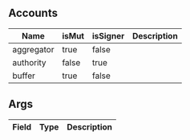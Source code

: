 ## Accounts

| Name       | isMut | isSigner | Description |
| ---------- | ----- | -------- | ----------- |
| aggregator | true  | false    |             |
| authority  | false | true     |             |
| buffer     | true  | false    |             |

## Args

| Field | Type | Description |
| ----- | ---- | ----------- |
